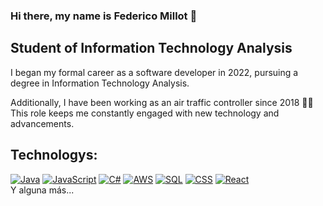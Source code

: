 ### Hi there, my name is Federico Millot 👋
## Student of Information Technology Analysis

I began my formal career as a software developer in 2022, pursuing a degree in Information Technology Analysis.

Additionally, I have been working as an air traffic controller since 2018 🛫🛬 This role keeps me constantly engaged with new technology and advancements. 

## Technologys:

[![Java](https://img.shields.io/badge/Java-007396?style=for-the-badge&logo=java&logoColor=white&labelColor=101010)]()
[![JavaScript](https://img.shields.io/badge/JavaScript-F7DF1E?style=for-the-badge&logo=javascript&logoColor=white&labelColor=101010)]()
[![C#](https://img.shields.io/badge/C%23-27C600?style=for-the-badge&logo=csharp&logoColor=white&labelColor=101010)]()
[![AWS](https://img.shields.io/badge/AWS-232F3E?style=for-the-badge&logo=amazon-aws&logoColor=white&labelColor=101010)]()
[![SQL](https://img.shields.io/badge/SQL-001558?style=for-the-badge)]()
[![CSS](https://img.shields.io/badge/CSS-C60000?style=for-the-badge&logo=css3&logoColor=white&labelColor=101010)]()
[![React](https://img.shields.io/badge/React-9500F7?style=for-the-badge&logo=react&logoColor=white&labelColor=101010)]()
</br>
Y alguna más...

